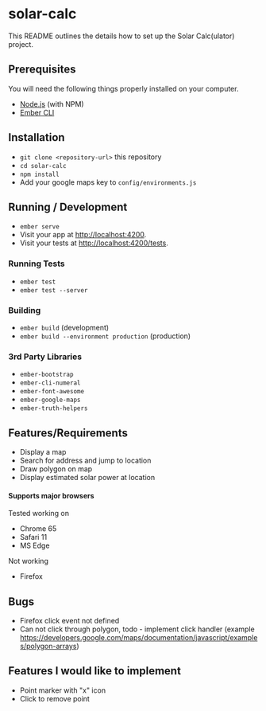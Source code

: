 # solar-calc

This README outlines the details how to set up the Solar Calc(ulator) project.

## Prerequisites

You will need the following things properly installed on your computer.

* [Node.js](https://nodejs.org/) (with NPM)
* [Ember CLI](https://ember-cli.com/)


## Installation

* `git clone <repository-url>` this repository
* `cd solar-calc`
* `npm install`
* Add your google maps key to `config/environments.js`

## Running / Development

* `ember serve`
* Visit your app at [http://localhost:4200](http://localhost:4200).
* Visit your tests at [http://localhost:4200/tests](http://localhost:4200/tests).

### Running Tests

* `ember test`
* `ember test --server`

### Building

* `ember build` (development)
* `ember build --environment production` (production)

### 3rd Party Libraries

* `ember-bootstrap`
* `ember-cli-numeral`
* `ember-font-awesome`
* `ember-google-maps`
* `ember-truth-helpers`

## Features/Requirements

 - Display a map
 - Search for address and jump to location
 - Draw polygon on map
 - Display estimated solar power at location

 #### Supports major browsers

Tested working on
 - Chrome 65
 - Safari 11
 - MS Edge

Not working
 - Firefox

## Bugs

 - Firefox click event not defined
 - Can not click through polygon, todo - implement click handler (example https://developers.google.com/maps/documentation/javascript/examples/polygon-arrays)

 ## Features I would like to implement

  - Point marker with "x" icon
  - Click to remove point